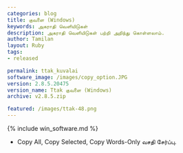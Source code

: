 ```yaml
---
categories: blog
title: குவளை (Windows)
keywords: அகராதி வெளியிடுகள்
description: அகராதி வெளியிடுகள் பற்றி அறிந்து கொள்ளலாம்.
author: Tamilan
layout: Ruby
tags: 
- released

permalink: ttak_kuvalai
software_image: /images/copy_option.JPG
version: 2.8.5.20475
version_name: Ttak குவளை (Windows)
archive: v2.8.5.zip

featured: /images/ttak-48.png
---
```

{% include win_software.md %}

- Copy All, Copy Selected, Copy Words-Only வசதி சேர்ப்பு.
